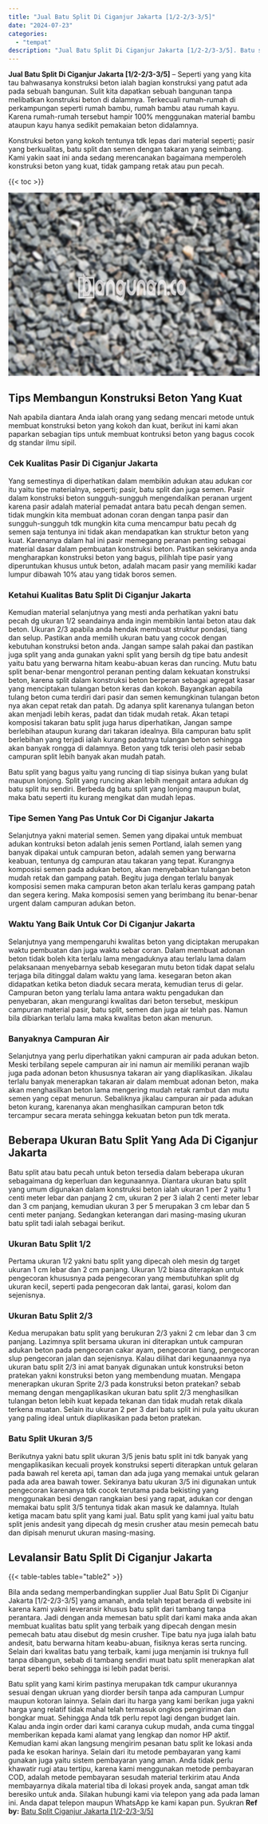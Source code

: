 ```yaml
---
title: "Jual Batu Split Di Ciganjur Jakarta [1/2-2/3-3/5]"
date: "2024-07-23"
categories: 
  - "tempat"
description: "Jual Batu Split Di Ciganjur Jakarta [1/2-2/3-3/5]. Batu split yang kami kirim pastinya merupakan tdk campur ukurannya sesuai dengan ukruan yang diorder bersi..."
---
```


**Jual Batu Split Di Ciganjur Jakarta \[1/2-2/3-3/5\]** – Seperti yang yang kita tau bahwasanya konstruksi beton ialah bagian konstruksi yang patut ada pada sebuah bangunan. Sulit kita dapatkan sebuah bangunan tanpa melibatkan konstruksi beton di dalamnya. Terkecuali rumah-rumah di perkampungan seperti rumah bambu, rumah bambu atau rumah kayu. Karena rumah-rumah tersebut hampir 100% menggunakan material bambu ataupun kayu hanya sedikit pemakaian beton didalamnya.

Konstruksi beton yang kokoh tentunya tdk lepas dari material seperti; pasir yang berkualitas, batu split dan semen dengan takaran yang seimbang. Kami yakin saat ini anda sedang merencanakan bagaimana memperoleh konstruksi beton yang kuat, tidak gampang retak atau pun pecah.

{{< toc >}}

![Jual Batu Split Di Ciganjur Jakarta [1/2-2/3-3/5]](/images/jual-batu-split-18.png)

## Tips Membangun Konstruksi Beton Yang Kuat

Nah apabila diantara Anda ialah orang yang sedang mencari metode untuk membuat konstruksi beton yang kokoh dan kuat, berikut ini kami akan paparkan sebagian tips untuk membuat kontruksi beton yang bagus cocok dg standar ilmu sipil.

### Cek Kualitas Pasir Di Ciganjur Jakarta

Yang semestinya di diperhatikan dalam membikin adukan atau adukan cor itu yaitu tipe materialnya, seperti; pasir, batu split dan juga semen. Pasir dalam konstruksi beton sungguh-sungguh mengendalikan peranan urgent karena pasir adalah material pemadat antara batu pecah dengan semen. tidak mungkin kita membuat adonan coran dengan tanpa pasir dan sungguh-sungguh tdk mungkin kita cuma mencampur batu pecah dg semen saja tentunya ini tidak akan mendapatkan kan struktur beton yang kuat. Karenanya dalam hal ini pasir memegang peranan penting sebagai material dasar dalam pembuatan konstruksi beton. Pastikan sekiranya anda mengharapkan konstruksi beton yang bagus, pilihlah tipe pasir yang diperuntukan khusus untuk beton, adalah macam pasir yang memiliki kadar lumpur dibawah 10% atau yang tidak boros semen.

### Ketahui Kualitas Batu Split Di Ciganjur Jakarta

Kemudian material selanjutnya yang mesti anda perhatikan yakni batu pecah dg ukuran 1/2 seandainya anda ingin membikin lantai beton atau dak beton. Ukuran 2/3 apabila anda hendak membuat struktur pondasi, tiang dan selup. Pastikan anda memilih ukuran batu yang cocok dengan kebutuhan konstruksi beton anda. Jangan sampe salah pakai dan pastikan juga split yang anda gunakan yakni split yang bersih dg tipe batu andesit yaitu batu yang berwarna hitam keabu-abuan keras dan runcing. Mutu batu split benar-benar mengontrol peranan penting dalam kekuatan konstruksi beton, karena split dalam konstruksi beton berperan sebagai agregat kasar yang menciptakan tulangan beton keras dan kokoh. Bayangkan apabila tulang beton cuma terdiri dari pasir dan semen kemungkinan tulangan beton nya akan cepat retak dan patah. Dg adanya split karenanya tulangan beton akan menjadi lebih keras, padat dan tidak mudah retak. Akan tetapi komposisi takaran batu split juga harus diperhatikan, Jangan sampe berlebihan ataupun kurang dari takaran idealnya. Bila campuran batu split berlebihan yang terjadi ialah kurang padatnya tulangan beton sehingga akan banyak rongga di dalamnya. Beton yang tdk terisi oleh pasir sebab campuran split lebih banyak akan mudah patah.

Batu split yang bagus yaitu yang runcing di tiap sisinya bukan yang bulat maupun lonjong. Split yang runcing akan lebih mengait antara adukan dg batu split itu sendiri. Berbeda dg batu split yang lonjong maupun bulat, maka batu seperti itu kurang mengikat dan mudah lepas.

### Tipe Semen Yang Pas Untuk Cor Di Ciganjur Jakarta

Selanjutnya yakni material semen. Semen yang dipakai untuk membuat adukan kontruksi beton adalah jenis semen Portland, ialah semen yang banyak dipakai untuk campuran beton, adalah semen yang berwarna keabuan, tentunya dg campuran atau takaran yang tepat. Kurangnya komposisi semen pada adukan beton, akan menyebabkan tulangan beton mudah retak dan gampang patah. Begitu juga dengan terlalu banyak komposisi semen maka campuran beton akan terlalu keras gampang patah dan segera kering. Maka komposisi semen yang berimbang itu benar-benar urgent dalam campuran adukan beton.

### Waktu Yang Baik Untuk Cor Di Ciganjur Jakarta

Selanjutnya yang mempengaruhi kwalitas beton yang diciptakan merupakan waktu pembuatan dan juga waktu sebar coran. Dalam membuat adonan beton tidak boleh kita terlalu lama mengaduknya atau terlalu lama dalam pelaksanaan menyebarnya sebab kesegaran mutu beton tidak dapat selalu terjaga bila ditinggal dalam waktu yang lama. kesegaran beton akan didapatkan ketika beton diaduk secara merata, kemudian terus di gelar. Campuran beton yang terlalu lama antara waktu pengadukan dan penyebaran, akan mengurangi kwalitas dari beton tersebut, meskipun campuran material pasir, batu split, semen dan juga air telah pas. Namun bila dibiarkan terlalu lama maka kwalitas beton akan menurun.

### Banyaknya Campuran Air

Selanjutnya yang perlu diperhatikan yakni campuran air pada adukan beton. Meski terbilang sepele campuran air ini namun air memiliki peranan wajib juga pada adonan beton khususnya takaran air yang diaplikasikan. Jikalau terlalu banyak menerapkan takaran air dalam membuat adonan beton, maka akan menghasilkan beton lama mengering mudah retak rambut dan mutu semen yang cepat menurun. Sebaliknya jikalau campuran air pada adukan beton kurang, karenanya akan menghasilkan campuran beton tdk tercampur secara merata sehingga kekuatan beton pun tdk merata.

## Beberapa Ukuran Batu Split Yang Ada Di Ciganjur Jakarta

Batu split atau batu pecah untuk beton tersedia dalam beberapa ukuran sebagaimana dg keperluan dan kegunaannya. Diantara ukuran batu split yang umum digunakan dalam konstruksi beton ialah ukuran 1 per 2 yaitu 1 centi meter lebar dan panjang 2 cm, ukuran 2 per 3 ialah 2 centi meter lebar dan 3 cm panjang, kemudian ukuran 3 per 5 merupakan 3 cm lebar dan 5 centi meter panjang. Sedangkan keterangan dari masing-masing ukuran batu split tadi ialah sebagai berikut.

### Ukuran Batu Split 1/2

Pertama ukuran 1/2 yakni batu split yang dipecah oleh mesin dg target ukuran 1 cm lebar dan 2 cm panjang. Ukuran 1/2 biasa diterapkan untuk pengecoran khususnya pada pengecoran yang membutuhkan split dg ukuran kecil, seperti pada pengecoran dak lantai, garasi, kolom dan sejenisnya.

### Ukuran Batu Split 2/3

Kedua merupakan batu split yang berukuran 2/3 yakni 2 cm lebar dan 3 cm panjang. Lazimnya split bersama ukuran ini diterapkan untuk campuran adukan beton pada pengecoran cakar ayam, pengecoran tiang, pengecoran slup pengecoran jalan dan sejenisnya. Kalau dilihat dari kegunaannya nya ukuran batu split 2/3 ini amat banyak digunakan untuk konstruksi beton pratekan yakni konstruksi beton yang membendung muatan. Mengapa menerapkan ukuran Sprite 2/3 pada konstruksi beton pratekan? sebab memang dengan mengaplikasikan ukuran batu split 2/3 menghasilkan tulangan beton lebih kuat kepada tekanan dan tidak mudah retak dikala terkena muatan. Selain itu ukuran 2 per 3 dari batu split ini pula yaitu ukuran yang paling ideal untuk diaplikasikan pada beton pratekan.

### Batu Split Ukuran 3/5

Berikutnya yakni batu split ukuran 3/5 jenis batu split ini tdk banyak yang mengaplikasikan kecuali proyek konstruksi seperti diterapkan untuk gelaran pada bawah rel kereta api, taman dan ada juga yang memakai untuk gelaran pada ada area bawah tower. Sekiranya batu ukuran 3/5 ini digunakan untuk pengecoran karenanya tdk cocok terutama pada bekisting yang menggunakan besi dengan rangkaian besi yang rapat, adukan cor dengan memakai batu split 3/5 tentunya tidak akan masuk ke dalamnya. Itulah ketiga macam batu split yang kami jual. Batu split yang kami jual yaitu batu split jenis andesit yang dipecah dg mesin crusher atau mesin pemecah batu dan dipisah menurut ukuran masing-masing.

## Levalansir Batu Split Di Ciganjur Jakarta

{{< table-tables table="table2" >}}

Bila anda sedang memperbandingkan supplier Jual Batu Split Di Ciganjur Jakarta \[1/2-2/3-3/5\] yang amanah, anda telah tepat berada di website ini karena kami yakni leveransir khusus batu split dari tambang tanpa perantara. Jadi dengan anda memesan batu split dari kami maka anda akan membuat kualitas batu split yang terbaik yang dipecah dengan mesin pemecah batu atau disebut dg mesin crusher. Tipe batu nya juga ialah batu andesit, batu berwarna hitam keabu-abuan, fisiknya keras serta runcing. Selain dari kwalitas batu yang terbaik, kami juga menjamin isi truknya full tanpa dibangun, sebab di tambang sendiri muat batu split menerapkan alat berat seperti beko sehingga isi lebih padat berisi.

Batu split yang kami kirim pastinya merupakan tdk campur ukurannya sesuai dengan ukruan yang diorder bersih tanpa ada campuran Lumpur maupun kotoran lainnya. Selain dari itu harga yang kami berikan juga yakni harga yang relatif tidak mahal telah termasuk ongkos pengiriman dan bongkar muat. Sehingga Anda tdk perlu repot lagi dengan budget lain. Kalau anda ingin order dari kami caranya cukup mudah, anda cuma tinggal memberikan kepada kami alamat yang lengkap dan nomor HP aktif. Kemudian kami akan langsung mengirim pesanan batu split ke lokasi anda pada ke esokan harinya. Selain dari itu metode pembayaran yang kami gunakan juga yaitu sistem pembayaran yang aman. Anda tidak perlu khawatir rugi atau tertipu, karena kami menggunakan metode pembayaran COD, adalah metode pembayaran sesudah material terkirim atau Anda membayarnya dikala material tiba di lokasi proyek anda, sangat aman tdk beresiko untuk anda. Silakan hubungi kami via telepon yang ada pada laman ini. Anda dapat telepon maupun WhatsApp ke kami kapan pun. Syukran
**Ref by:** [Batu Split Ciganjur Jakarta [1/2-2/3-3/5]](https://id.wikipedia.org/wiki/Batu)

